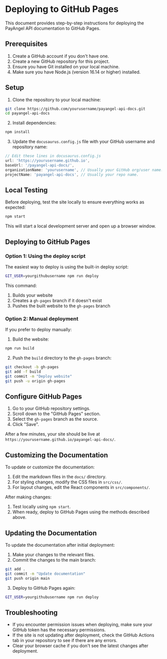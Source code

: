 # Deploying to GitHub Pages

This document provides step-by-step instructions for deploying the PayAngel API documentation to GitHub Pages.

## Prerequisites

1. Create a GitHub account if you don't have one.
2. Create a new GitHub repository for this project.
3. Ensure you have Git installed on your local machine.
4. Make sure you have Node.js (version 16.14 or higher) installed.

## Setup

1. Clone the repository to your local machine:

```bash
git clone https://github.com/yourusername/payangel-api-docs.git
cd payangel-api-docs
```

2. Install dependencies:

```bash
npm install
```

3. Update the `docusaurus.config.js` file with your GitHub username and repository name:

```javascript
// Edit these lines in docusaurus.config.js
url: 'https://yourusername.github.io',
baseUrl: '/payangel-api-docs/',
organizationName: 'yourusername', // Usually your GitHub org/user name.
projectName: 'payangel-api-docs', // Usually your repo name.
```

## Local Testing

Before deploying, test the site locally to ensure everything works as expected:

```bash
npm start
```

This will start a local development server and open up a browser window.

## Deploying to GitHub Pages

### Option 1: Using the deploy script

The easiest way to deploy is using the built-in deploy script:

```bash
GIT_USER=yourgithubusername npm run deploy
```

This command:
1. Builds your website
2. Creates a `gh-pages` branch if it doesn't exist
3. Pushes the built website to the `gh-pages` branch

### Option 2: Manual deployment

If you prefer to deploy manually:

1. Build the website:

```bash
npm run build
```

2. Push the `build` directory to the `gh-pages` branch:

```bash
git checkout -b gh-pages
git add -f build
git commit -m "Deploy website"
git push -u origin gh-pages
```

## Configure GitHub Pages

1. Go to your GitHub repository settings.
2. Scroll down to the "GitHub Pages" section.
3. Select the `gh-pages` branch as the source.
4. Click "Save".

After a few minutes, your site should be live at `https://yourusername.github.io/payangel-api-docs/`.

## Customizing the Documentation

To update or customize the documentation:

1. Edit the markdown files in the `docs/` directory.
2. For styling changes, modify the CSS files in `src/css/`.
3. For layout changes, edit the React components in `src/components/`.

After making changes:
1. Test locally using `npm start`.
2. When ready, deploy to GitHub Pages using the methods described above.

## Updating the Documentation

To update the documentation after initial deployment:

1. Make your changes to the relevant files.
2. Commit the changes to the main branch:

```bash
git add .
git commit -m "Update documentation"
git push origin main
```

3. Deploy to GitHub Pages again:

```bash
GIT_USER=yourgithubusername npm run deploy
```

## Troubleshooting

- If you encounter permission issues when deploying, make sure your GitHub token has the necessary permissions.
- If the site is not updating after deployment, check the GitHub Actions tab in your repository to see if there are any errors.
- Clear your browser cache if you don't see the latest changes after deployment.